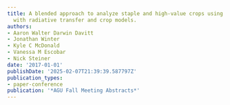 ```yaml
---
title: A blended approach to analyze staple and high-value crops using remote sensing
  with radiative transfer and crop models.
authors:
- Aaron Walter Darwin Davitt
- Jonathan Winter
- Kyle C McDonald
- Vanessa M Escobar
- Nick Steiner
date: '2017-01-01'
publishDate: '2025-02-07T21:39:39.587797Z'
publication_types:
- paper-conference
publication: '*AGU Fall Meeting Abstracts*'
---
```

